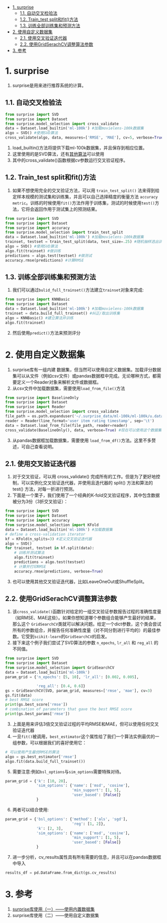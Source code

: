 <!-- TOC -->

- [1. surprise](#1-surprise)
  - [1.1. 自动交叉检验法](#11-自动交叉检验法)
  - [1.2. Train_test split和fit()方法](#12-train_test-split和fit方法)
  - [1.3. 训练全部训练集和预测方法](#13-训练全部训练集和预测方法)
- [2. 使用自定义数据集](#2-使用自定义数据集)
  - [2.1. 使用交叉验证迭代器](#21-使用交叉验证迭代器)
  - [2.2. 使用GridSerachCV调整算法参数](#22-使用gridserachcv调整算法参数)
- [3. 参考](#3-参考)

<!-- /TOC -->
# 1. surprise
1. surprise是用来进行推荐系统的计算。

## 1.1. 自动交叉检验法
```py
from surprise import SVD
from surprise import Dataset
from surprise.model_selection import cross_validate
data = Dataset.load_builtin('ml-100k') #加载movielens-100k数据集
algo = SVD() #使用SVD算法
cross_validate(algo, data, measures=['RMSE', 'MAE'], cv=5, verbose=True) #采用5折交叉验证并打印结果
```
1. load_builtin()方法将提供下载ml-100k数据集，并且保存到相应位置。
2. 这里使用的是SVD算法，还有<a href = "https://surprise.readthedocs.io/en/stable/prediction_algorithms.html#prediction-algorithms">其他算法</a>可以使用
3. 其中的cross_validate()函数根据cv参数运行交叉验证程序。

## 1.2. Train_test split和fit()方法
1. 如果不想使用完全的交叉验证方法，可以用 `train_test_split()` 法来得到给定样本规模的测试集和训练集，并且可以自己选择精度的衡量方法 `accuracy metric`。训练的时候使用`fit()`方法作用于训练集，测试的时候使用`test()`方法，它将会返回作用于测试集上的预测结果。
```py
from surprise import SVD
from surprise import Dataset
from surprise import accuracy
from surprise.model_selection import train_test_split
data = Dataset.load_builtin('ml-100k') #加载movielens-100k数据集
trainset, testset = train_test_split(data, test_size=.25) #随机抽样选出训练集和测试集，这里选取了25%作为测试集
algo = SVD() #使用SVD算法
algo.fit(trainset) #做训练
predictions = algo.test(testset) #做测试
accuracy.rmse(predictions) #计算RMSE
```

## 1.3. 训练全部训练集和预测方法
1. 我们可以通过`bulid_full_trainset()`方法建立`trainset`对象来完成:
```py
from surprise import KNNBasic
from surprise import Dataset
data = Dataset.load_builtin('ml-100k') #加载movielens-100k数据集
trainset = data.build_full_trainset() #纠正/取出训练集
algo = KNNBasic() #建立算法并训练
algo.fit(trainset) 
```
2. 然后使用`predict()`方法来预测评分

# 2. 使用自定义数据集
1. surprise库有一组内建 数据集，但当然可以使用自定义数据集。加载评分数据集可以从文件（例如csv文件）或pandas数据框中完成。无论哪种方式，都需要定义一个Reader对象来解析文件或数据框。
2. 从csv文件中加载数据集，需要使用`load_from_file()`方法
```py
from surprise import BaselineOnly
from surprise import Dataset
from surprise import Reader
from surprise.model_selection import cross_validate
file_path = os.path.expanduser('~/.surprise_data/ml-100k/ml-100k/u.data')#数据集文件所在目录
reader = Reader(line_format='user item rating timestamp', sep='\t')
data = Dataset.load_from_file(file_path, reader=reader)
cross_validate(BaselineOnly(), data, verbose=True) #现在可以使用这个数据集，例如调用cross_validate 
```
3. 从pandas数据框加载数据集，需要使用 `load_from_df()`方法。这里不多赘述，可自己查看说明。

## 2.1. 使用交叉验证迭代器
1. 对于交叉验证，可以用 cross_validate() 完成所有的工作。但是为了更好地控制，可以实例化交叉验证迭代器，并使用且迭代器的 split() 方法和算法的 test() 方法，对每一折进行预测。
2. 下面是一个栗子，我们使用了一个经典的K-fold交叉验证程序，其中包含数据被分为3份（3折交叉验证）：
```py
from surprise import SVD
from surprise import Dataset
from surprise import accuracy
from surprise.model_selection import KFold
data = Dataset.load_builtin('ml-100k') #加载数据集
# define a cross-validation iterator
kf = KFold(n_splits=3) #定义交叉验证迭代器
algo = SVD()
for trainset, testset in kf.split(data):
    # 训练并测试算法
    algo.fit(trainset)
    predictions = algo.test(testset)
    # 计算并打印RMSE
    accuracy.rmse(predictions, verbose=True)
```
3. 也可以使用其他交叉验证迭代器，比如LeaveOneOut或ShuffleSplit。

## 2.2. 使用GridSerachCV调整算法参数
1. 该`cross_validate()`函数针对给定的一组交叉验证参数报告过程的准确性度量（如RMSE、MAE这些）。如果你想知道哪个参数组合能够产生最好的结果，那么这个 `GridSearchCV`类就可以解决问题。给定一个dict参数，这个类会尝试所有的参数组合，并报告任何准确性度量（对不同分割进行平均的）的最佳参数。它受到`scikit-learn`的`GridSearchCV`的启发。
2. 接下来这个例子我们尝试了SVD算法的参数 `n_epochs`, `lr_all` 和 `reg_all` 的不同值。
```py
from surprise import SVD
from surprise import Dataset
from surprise.model_selection import GridSearchCV
data = Dataset.load_builtin('ml-100k')
param_grid = {'n_epochs': [5, 10], 'lr_all': [0.002, 0.005],

              'reg_all': [0.4, 0.6]}
gs = GridSearchCV(SVD, param_grid, measures=['rmse', 'mae'], cv=3)
gs.fit(data)
# best RMSE score
print(gs.best_score['rmse'])
# combination of parameters that gave the best RMSE score
print(gs.best_params['rmse'])
```
3. 上面是用来评估3倍交叉验证过程的平均RMSE和MAE，但可以使用任何交叉验证迭代器
4. 一旦`fit()`被调用，`best_estimator`这个属性给了我们一个算法实例最优的一组参数，可以根据我们的喜好使用它：
```py
# 可以使用产生最优RMSE的算法
algo = gs.best_estimator['rmse']
algo.fit(data.build_full_trainset())
```
5. 需要注意:例如`bsl_options`与`sim_options`需要特殊对待。
```py
param_grid = {'k': [10, 20],
              'sim_options': {'name': ['msd', 'cosine'],
                              'min_support': [1, 5],
                              'user_based': [False]}
              }
```
6. 两者可以结合使用:
```py
param_grid = {'bsl_options': {'method': ['als', 'sgd'],
                              'reg': [1, 2]},
              'k': [2, 3],
              'sim_options': {'name': ['msd', 'cosine'],
                              'min_support': [1, 5],
                              'user_based': [False]}
              }
```
7. 进一步分析，cv_results属性具有所有需要的信息，并且可以在pandas数据框中导入
```py
results_df = pd.DataFrame.from_dict(gs.cv_results)
```

# 3. 参考
1. <a href = "https://blog.csdn.net/yuxeaotao/article/details/79851576">surprise库使用（一）——使用内置数据集</a>
2. <a herf = "https://blog.csdn.net/yuxeaotao/article/details/79852254">surprise库使用（二）——使用自定义数据集</a>